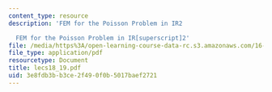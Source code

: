 ```yaml
---
content_type: resource
description: 'FEM for the Poisson Problem in IR2

  FEM for the Poisson Problem in IR[superscript]2'
file: /media/https%3A/open-learning-course-data-rc.s3.amazonaws.com/16-920j-numerical-methods-for-partial-differential-equations-sma-5212-spring-2003/3e8fdb3bb3ce2f490f0b5017baef2721_lecs18_19.pdf
file_type: application/pdf
resourcetype: Document
title: lecs18_19.pdf
uid: 3e8fdb3b-b3ce-2f49-0f0b-5017baef2721
---
```

